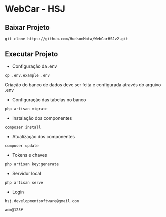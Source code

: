 # WebCar - HSJ

## Baixar Projeto
```
git clone https://github.com/HudsonMota/WebCarHSJv2.git
```
## Executar Projeto

- Configuração da .env
```
cp .env.example .env
```
Criação do banco de dados deve ser feita e configurada através do arquivo .env

- Configuração das tabelas no banco
```
php artisan migrate
```

- Instalação dos componentes
```
composer install
```

- Atualização dos componentes
```
composer update
```

- Tokens e chaves
```
php artisan key:generate
```

- Servidor local
```
php artisan serve
```

- Login
```
hsj.developmentsoftware@gmail.com
```
```
adm@123#
```